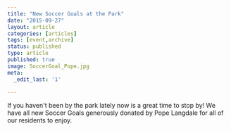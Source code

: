 ```yaml
---
title: "New Soccer Goals at the Park"
date: "2015-09-27"
layout: article
categories: [articles]
tags: [event,archive]
status: published
type: article
published: true
image: SoccerGoal_Pope.jpg
meta:
  _edit_last: '1'

---
```


If you haven't been by the park lately now is a great time to stop by! We have
all new Soccer Goals generously donated by Pope Langdale for all of our
residents to enjoy.

